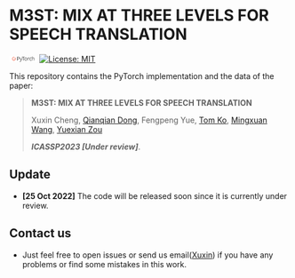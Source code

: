 # M3ST: MIX AT THREE LEVELS FOR SPEECH TRANSLATION

<img src="img/pytorch.png" width="10%"> [![License: MIT](https://img.shields.io/badge/License-MIT-yellow.svg)](https://opensource.org/licenses/MIT)

This repository contains the PyTorch implementation and the data of the paper: 
> **M3ST: MIX AT THREE LEVELS FOR SPEECH TRANSLATION** 
>
> Xuxin Cheng, [Qianqian Dong](https://scholar.google.com/citations?user=OW3I1SYAAAAJ&hl=zh-CN&oi=ao), Fengpeng Yue, [Tom Ko](https://scholar.google.com/citations?hl=zh-CN&user=26-lhTQAAAAJ), [Mingxuan Wang](https://scholar.google.com/citations?hl=zh-CN&user=hOQ6G6EAAAAJ), [Yuexian Zou](https://scholar.google.com/citations?user=sfyr7zMAAAAJ&hl=zh-CN&oi=ao)
> 
> ***ICASSP2023 [Under review]***.

## Update

- **[25 Oct 2022]** The code will be released soon since it is currently under review.

## Contact us

- Just feel free to open issues or send us email([Xuxin](mailto:chengxuxin@stu.pku.edu.cn)) if you have any problems or find some mistakes in this work.
